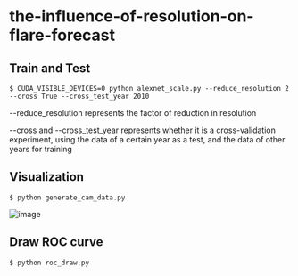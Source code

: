 # the-influence-of-resolution-on-flare-forecast
## Train and Test

```
$ CUDA_VISIBLE_DEVICES=0 python alexnet_scale.py --reduce_resolution 2 --cross True --cross_test_year 2010
```

--reduce_resolution represents the factor of reduction in resolution

--cross and --cross_test_year represents whether it is a cross-validation experiment, using the data of a certain year as a test, and the data of other years for training

## Visualization

```
$ python generate_cam_data.py 
```
![image](https://github.com/whirgrunt/the-influence-of-resolution-on-flare-forecast/main/visualize.png)

## Draw ROC curve

```
$ python roc_draw.py 
```


